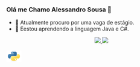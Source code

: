 ### Olá me Chamo Alessandro Sousa 👋

- 🔭 Atualmente procuro por uma vaga de estágio.
- 🌱 Eestou aprendendo a linguagem Java e C#.

<div align="center">
  <a href="https://github.com/Alessandro-Nsousa">
  <img height="180em" src="https://github-readme-stats.vercel.app/api?username=Alessandro-Nsousa&show_icons=true&theme=tokyonight&include_all_commits=true&count_private=true"/>
  <img height="180em" src="https://github-readme-stats.vercel.app/api/top-langs/?username=Alessandro-Nsousa&layout=compact&langs_count=7&theme=tokyonight"/>
</div>
<div style="display: inline_block"><br>
  
  <img align="center" alt="Rafa-Python" height="30" width="40" src="https://raw.githubusercontent.com/devicons/devicon/master/icons/python/python-original.svg">
  
</div>
